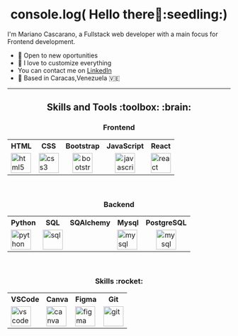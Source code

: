 <h1 align="center">
console.log( Hello there👋:seedling:)
</h1>


I'm Mariano Cascarano, a Fullstack web developer with a main focus for Frontend development.

- :gem: Open to new oportunities
- :art: I love to customize everything
- You can contact me on [LinkedIn](https://www.linkedin.com/in/marianocascarano/)
- :round_pushpin: Based in Caracas,Venezuela :venezuela:

* * *

<h2 align="center">
Skills and Tools :toolbox: :brain:
</h2>


<h3 align="center">
Frontend
</h3>

<table align="center">
  <tr>
    <th>HTML</th>
    <th>CSS</th>
    <th>Bootstrap</th>
    <th>JavaScript</th>
    <th>React</th>
  </tr>
  <tr>
    <td><img src="https://cdn.jsdelivr.net/gh/devicons/devicon/icons/html5/html5-original.svg" alt="html5" width="45" height="45"/></td>
    <td><img src="https://cdn.jsdelivr.net/gh/devicons/devicon/icons/css3/css3-original.svg" alt="css3" width="45" height="45"/></td>
    <td align="center"><img src="https://cdn.jsdelivr.net/gh/devicons/devicon/icons/bootstrap/bootstrap-original.svg" alt="bootstrap" width="45" height="45"/></td>
    <td align="center"><img src="https://cdn.jsdelivr.net/gh/devicons/devicon/icons/javascript/javascript-original.svg" alt="javascript" width="45" height="45" /></td>
    <td><img src="https://cdn.jsdelivr.net/gh/devicons/devicon/icons/react/react-original.svg" alt="react" width="45" height="45" /></td>
  </tr>
</table>

<p>&nbsp;</p>

<h3 align="center">
Backend
</h3>

<table align="center">
  <tr>
    <th>Python</th>
    <th>SQL</th>
    <th>SQAlchemy</th>
    <th>Mysql</th>
    <th>PostgreSQL</th>
  </tr>
  <tr>
    <td><img src="https://cdn.jsdelivr.net/gh/devicons/devicon/icons/python/python-original.svg" alt="python" width="45" height="45" /></td>
    <td><img src="https://i.imgur.com/aXtGQv4.png" alt="sql" width="45" height="45"/></td>
    <td align="center"><i class="devicon-sqlalchemy-plain"></i></td> 
    <td><img src="https://cdn.jsdelivr.net/gh/devicons/devicon/icons/mysql/mysql-original.svg" alt="mysql" width="45" height="45"/></td>
    <td align="center"><img src="https://cdn.jsdelivr.net/gh/devicons/devicon/icons/postgresql/postgresql-original.svg" alt="mysql" width="45" height="45"/></td>
  </tr>
</table>

<p>&nbsp;</p>

<h3 align="center">
Skills :rocket:
</h3>

<table align="center">
  <tr>
    <th>VSCode</th>
    <th>Canva</th>
    <th>Figma</th>
    <th>Git</th>
  </tr>
  <tr>
    <td><img src="https://cdn.jsdelivr.net/gh/devicons/devicon/icons/vscode/vscode-original.svg" alt="vscode" width="45" height="45"/></td>
    <td><img src="https://cdn.jsdelivr.net/gh/devicons/devicon/icons/canva/canva-original.svg" alt="canva" width="45" height="45"/></td> 
    <td><img src="https://cdn.jsdelivr.net/gh/devicons/devicon/icons/figma/figma-original.svg" alt="figma" width="45" height="45"/></td>
    <td><img src="https://cdn.jsdelivr.net/gh/devicons/devicon/icons/git/git-original.svg" alt="git" width="45" height="45"/></td>
  </tr>
</table>

  
